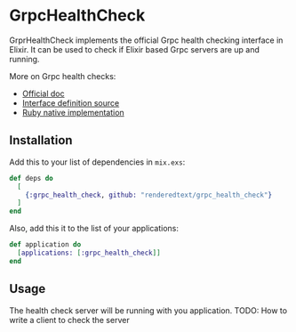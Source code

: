 # GrpcHealthCheck

GrprHealthCheck implements the official Grpc health checking interface in
Elixir. It can be used to check if Elixir based Grpc servers are up and running.

More on Grpc health checks:
- [Official doc](https://github.com/grpc/grpc/blob/master/doc/health-checking.md)
- [Interface definition
    source](https://github.com/grpc/grpc/blob/master/src/proto/grpc/health/v1/health.proto)
- [Ruby native
    implementation](https://github.com/grpc/grpc/tree/master/src/ruby/pb/grpc/health/v1)

## Installation

Add this to your list of dependencies in `mix.exs`:

```elixir
def deps do
  [
    {:grpc_health_check, github: "renderedtext/grpc_health_check"}
  ]
end
```

Also, add this it to the list of your applications:

```elixir
def application do
  [applications: [:grpc_health_check]]
end
```

## Usage

The health check server will be running with you application.
TODO: How to write a client to check the server
